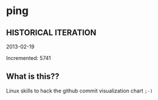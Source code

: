 # ping

## HISTORICAL ITERATION
2013-02-19

Incremented: 5741

## What is this?? 
Linux skills to hack the github commit visualization chart `;-)`
